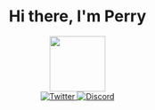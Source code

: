 <div id="header" align="center">
	<h1>Hi there, I'm Perry</h1>
  
</div>


<div id="header" align="center">
  <img src="https://media1.giphy.com/media/SUcApSWjPwQMARvcM8/giphy.gif?cid=790b76119a1d85f3aac7a3da930dbdff3ecaf7852225e4ff&rid=giphy.gif&ct=s" width="100"/>
</div>


<div id="socials" align="center">
	<a href="https://twitter.com/DonSovak">
		<img src="https://img.shields.io/badge/Twitter-blue?style=for-the-badge&logo=twitter&logoColor=white" alt="Twitter"/>
    <a>
<a href="https://discord.com/channels/@BarbaraHallSV#8562">
		<img src="https://img.shields.io/badge/Discord-blue?logo=discord&logoColor=white&style=for-the-badge" alt="Discord"/>
</div>


<img src="https://komarev.com/ghpvc/?username=your-github-murrpe&style=flat-square&color=blue" alt=""/>
